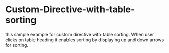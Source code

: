 # Custom-Directive-with-table-sorting
this sample example for custom directive with table sorting. When user clicks on table heading it enables sorting by displaying up and down arrows for sorting.
